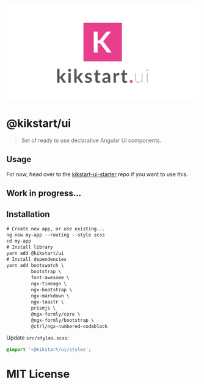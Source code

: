 [![](header.svg)](https://github.com/beeman/kikstart-ui)

# @kikstart/ui

> Set of ready to use declarative Angular UI components.

## Usage

For now, head over to the [kikstart-ui-starter](https://github.com/beeman/kikstart-ui-starter) repo if you want to use this.

## Work in progress...

## Installation

```
# Create new app, or use existing...
ng new my-app --routing --style scss
cd my-app
# Install library
yarn add @kikstart/ui
# Install dependencies
yarn add bootswatch \
         bootstrap \
         font-awesome \
         ngx-timeago \
         ngx-bootstrap \
         ngx-markdown \
         ngx-toastr \
         prismjs \
         @ngx-formly/core \
         @ngx-formly/bootstrap \
         @ctrl/ngx-numbered-codeblock
```

Update `src/styles.scss`:

```scss
@import '~@kikstart/ui/styles';
```

# MIT License
